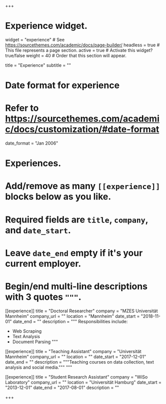 +++
# Experience widget.
widget = "experience"  # See https://sourcethemes.com/academic/docs/page-builder/
headless = true  # This file represents a page section.
active = true  # Activate this widget? true/false
weight = 40  # Order that this section will appear.

title = "Experience"
subtitle = ""

# Date format for experience
#   Refer to https://sourcethemes.com/academic/docs/customization/#date-format
date_format = "Jan 2006"

# Experiences.
#   Add/remove as many `[[experience]]` blocks below as you like.
#   Required fields are `title`, `company`, and `date_start`.
#   Leave `date_end` empty if it's your current employer.
#   Begin/end multi-line descriptions with 3 quotes `"""`.
[[experience]]
  title = "Doctoral Researcher"
  company = "MZES Universität Mannheim"
  company_url = ""
  location = "Mannheim"
  date_start = "2018-11-01"
  date_end = ""
  description = """
  Responsibilities include:
  
  * Web Scraping
  * Text Analysis 
  * Document Parsing
  """

[[experience]]
  title = "Teaching Assistant"
  company = "Universität Mannheim"
  company_url = ""
  location = ""
  date_start = "2017-12-01"
  date_end = ""
  description = """Teaching courses on data collection, text analysis and social media."""
  """

[[experience]]
  title = "Student Research Assistant"
  company = "WiSo Laboratory"
  company_url = ""
  location = "Universität Hamburg"
  date_start = "2013-12-01"
  date_end = "2017-08-01"
  description = ""

+++
